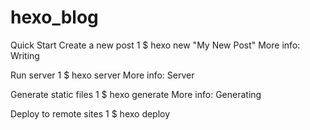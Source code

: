 # hexo_blog

Quick Start
Create a new post
1
$ hexo new "My New Post"
More info: Writing

Run server
1
$ hexo server
More info: Server

Generate static files
1
$ hexo generate
More info: Generating

Deploy to remote sites
1
$ hexo deploy
